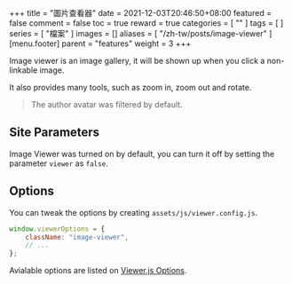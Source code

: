 +++
title = "圖片查看器"
date = 2021-12-03T20:46:50+08:00
featured = false
comment = false
toc = true
reward = true
categories = [
  ""
]
tags = [
]
series = [
  "檔案"
]
images = []
aliases = [
  "/zh-tw/posts/image-viewer"
]
[menu.footer]
  parent = "features"
  weight = 3
+++

Image viewer is an image gallery, it will be shown up when you click a non-linkable image.

It also provides many tools, such as zoom in, zoom out and rotate.

<!--more-->

> The author avatar was filtered by default.

## Site Parameters

Image Viewer was turned on by default, you can turn it off by setting the parameter `viewer` as `false`.

## Options

You can tweak the options by creating `assets/js/viewer.config.js`.

```js
window.viewerOptions = {
    className: "image-viewer",
    // ...
};
```

Avialable options are listed on [Viewer.js Options](https://github.com/fengyuanchen/viewerjs#options).
